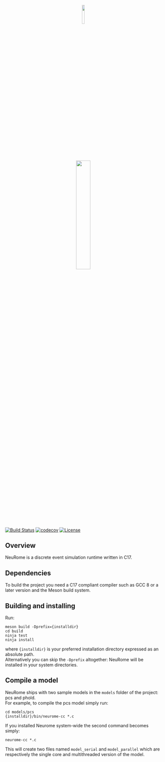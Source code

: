 <p align="center"><img width=12.5% src="../develop/doc/static/logo.png"></p>
<p align="center"><img width=30.0% src="../develop/doc/static/title.png"></p>


[![Build Status](https://travis-ci.com/Piccions/NeuRome.svg?token=Zuy1LvLCcAsJuLmKKi1V&branch=master)](https://travis-ci.com/Piccions/NeuRome) [![codecov](https://codecov.io/gh/Piccions/NeuRome/branch/master/graph/badge.svg?token=OZ61T1RTUS)](https://codecov.io/gh/Piccions/NeuRome) [![License](https://img.shields.io/badge/license-GPL3-blue.svg)](https://opensource.org/licenses/MIT)

## Overview


NeuRome is a discrete event simulation runtime written in C17.

## Dependencies

To build the project you need a C17 compliant compiler such as GCC 8 or a later version and the Meson build system.

## Building and installing

Run:

	meson build -Dprefix={installdir}
	cd build
	ninja test
	ninja install

where `{installdir}` is your preferred installation directory expressed as an absolute path.\
Alternatively you can skip the `-Dprefix` altogether: NeuRome will be installed in your system directories.

## Compile a model

NeuRome ships with two sample models in the `models` folder of the project: pcs and phold.\
For example, to compile the pcs model simply run:

	cd models/pcs
	{installdir}/bin/neurome-cc *.c
	
If you installed Neurome system-wide the second command becomes simply:

	neurome-cc *.c
	
This will create two files named `model_serial` and `model_parallel` which are respectively the single core and multithreaded version of the model.
